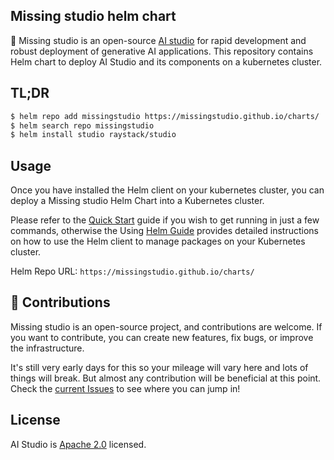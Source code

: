 ## Missing studio helm chart
🌈 Missing studio is an open-source [AI studio](https://www.missing.studio) for rapid development and robust deployment of generative AI applications. This repository contains Helm chart to deploy AI Studio and its components on a kubernetes cluster.

## TL;DR
```sh
$ helm repo add missingstudio https://missingstudio.github.io/charts/
$ helm search repo missingstudio
$ helm install studio raystack/studio
```

## Usage
Once you have installed the Helm client on your kubernetes cluster, you can deploy a Missing studio Helm Chart into a Kubernetes cluster.

Please refer to the [Quick Start](https://helm.sh/docs/intro/quickstart) guide if you wish to get running in just a few commands, otherwise the Using [Helm Guide](https://helm.sh/docs/intro/using_helm) provides detailed instructions on how to use the Helm client to manage packages on your Kubernetes cluster.

Helm Repo URL: `https://missingstudio.github.io/charts/`

## 🫶 Contributions
Missing studio is an open-source project, and contributions are welcome. If you want to contribute, you can create new features, fix bugs, or improve the infrastructure. 

It's still very early days for this so your mileage will vary here and lots of things will break. But almost any contribution will be beneficial at this point. Check the [current Issues](https://github.com/missingstudio/charts/issues) to see where you can jump in!

## License
AI Studio is [Apache 2.0](https://github.com/missingstudio/studio/blob/main/LICENSE) licensed.